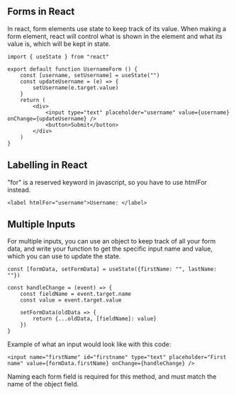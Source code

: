 ## Forms in React
In react, form elements use state to keep track of its value. When making a form element, react will control what is shown in the element and what its value is, which will be kept in state.
```
import { useState } from "react"

export default function UsernameForm () {
    const [username, setUsername] = useState("")
    const updateUsername = (e) => {
        setUsername(e.target.value)
    }
    return (
        <div>
            <input type="text" placeholder="username" value={username} onChange={updateUsername} />
            <button>Submit</button>
        </div>
    )
}
```

## Labelling in React
"for" is a reserved keyword in javascript, so you have to use htmlFor instead.
```
<label htmlFor="username">Username: </label>
```

## Multiple Inputs
For multiple inputs, you can use an object to keep track of all your form data, and write your function to get the specific input name and value, which you can use to update the state.
```
const [formData, setFormData] = useState({firstName: "", lastName: ""})

const handleChange = (event) => {
    const fieldName = event.target.name
    const value = event.target.value

    setFormData(oldData => {
        return {...oldData, [fieldName]: value}
    })
}
```
Example of what an input would look like with this code:
```
<input name="firstName" id="firstname" type="text" placeholder="First name" value={formData.firstName} onChange={handleChange} />
```
Naming each form field is required for this method, and must match the name of the object field.